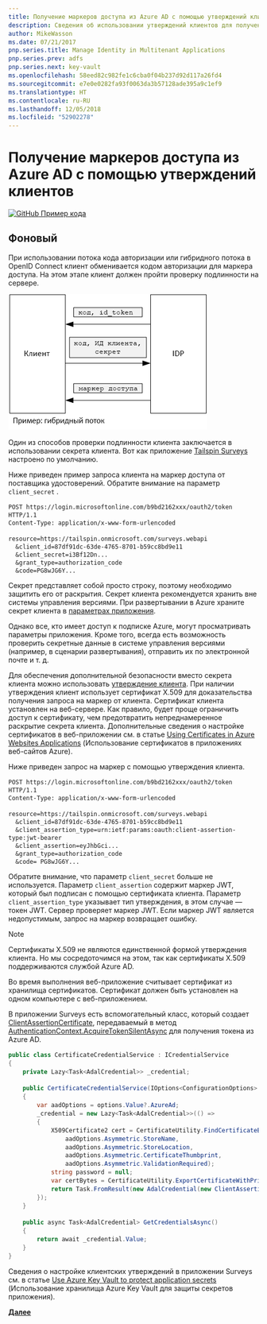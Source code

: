 ```yaml
---
title: Получение маркеров доступа из Azure AD с помощью утверждений клиентов
description: Сведения об использовании утверждений клиентов для получения маркеров доступа из Azure AD.
author: MikeWasson
ms.date: 07/21/2017
pnp.series.title: Manage Identity in Multitenant Applications
pnp.series.prev: adfs
pnp.series.next: key-vault
ms.openlocfilehash: 58eed82c982fe1c6cba0f04b237d92d117a26fd4
ms.sourcegitcommit: e7e0e0282fa93f0063da3b57128ade395a9c1ef9
ms.translationtype: HT
ms.contentlocale: ru-RU
ms.lasthandoff: 12/05/2018
ms.locfileid: "52902278"
---
```

# <a name="use-client-assertion-to-get-access-tokens-from-azure-ad"></a>Получение маркеров доступа из Azure AD с помощью утверждений клиентов

[![GitHub](../_images/github.png) Пример кода][sample application]

## <a name="background"></a>Фоновый
При использовании потока кода авторизации или гибридного потока в OpenID Connect клиент обменивается кодом авторизации для маркера доступа. На этом этапе клиент должен пройти проверку подлинности на сервере.

![Секрет клиента](./images/client-secret.png)

Один из способов проверки подлинности клиента заключается в использовании секрета клиента. Вот как приложение [Tailspin Surveys][Surveys] настроено по умолчанию.

Ниже приведен пример запроса клиента на маркер доступа от поставщика удостоверений. Обратите внимание на параметр `client_secret` .

```
POST https://login.microsoftonline.com/b9bd2162xxx/oauth2/token HTTP/1.1
Content-Type: application/x-www-form-urlencoded

resource=https://tailspin.onmicrosoft.com/surveys.webapi
  &client_id=87df91dc-63de-4765-8701-b59cc8bd9e11
  &client_secret=i3Bf12Dn...
  &grant_type=authorization_code
  &code=PG8wJG6Y...
```

Секрет представляет собой просто строку, поэтому необходимо защитить его от раскрытия. Секрет клиента рекомендуется хранить вне системы управления версиями. При развертывании в Azure храните секрет клиента в [параметрах приложения][configure-web-app].

Однако все, кто имеет доступ к подписке Azure, могут просматривать параметры приложения. Кроме того, всегда есть возможность проверить секретные данные в системе управления версиями (например, в сценарии развертывания), отправить их по электронной почте и т. д.

Для обеспечения дополнительной безопасности вместо секрета клиента можно использовать [утверждение клиента]. При наличии утверждения клиент использует сертификат X.509 для доказательства получения запроса на маркер от клиента. Сертификат клиента установлен на веб-сервере. Как правило, будет проще ограничить доступ к сертификату, чем предотвратить непреднамеренное раскрытие секрета клиента. Дополнительные сведения о настройке сертификатов в веб-приложении см. в статье [Using Certificates in Azure Websites Applications][using-certs-in-websites] (Использование сертификатов в приложениях веб-сайтов Azure).

Ниже приведен запрос на маркер с помощью утверждения клиента.

```
POST https://login.microsoftonline.com/b9bd2162xxx/oauth2/token HTTP/1.1
Content-Type: application/x-www-form-urlencoded

resource=https://tailspin.onmicrosoft.com/surveys.webapi
  &client_id=87df91dc-63de-4765-8701-b59cc8bd9e11
  &client_assertion_type=urn:ietf:params:oauth:client-assertion-type:jwt-bearer
  &client_assertion=eyJhbGci...
  &grant_type=authorization_code
  &code= PG8wJG6Y...
```

Обратите внимание, что параметр `client_secret` больше не используется. Параметр `client_assertion` содержит маркер JWT, который был подписан с помощью сертификата клиента. Параметр `client_assertion_type` указывает тип утверждения, в этом случае &mdash; токен JWT. Сервер проверяет маркер JWT. Если маркер JWT является недопустимым, запрос на маркер возвращает ошибку.

> [!NOTE]
> Сертификаты X.509 не являются единственной формой утверждения клиента. Но мы сосредоточимся на этом, так как сертификаты X.509 поддерживаются службой Azure AD.
> 
> 

Во время выполнения веб-приложение считывает сертификат из хранилища сертификатов. Сертификат должен быть установлен на одном компьютере с веб-приложением.

В приложении Surveys есть вспомогательный класс, который создает [ClientAssertionCertificate](/dotnet/api/microsoft.identitymodel.clients.activedirectory.clientassertioncertificate), передаваемый в метод [AuthenticationContext.AcquireTokenSilentAsync](/dotnet/api/microsoft.identitymodel.clients.activedirectory.authenticationcontext.acquiretokensilentasync) для получения токена из Azure AD.

```csharp
public class CertificateCredentialService : ICredentialService
{
    private Lazy<Task<AdalCredential>> _credential;

    public CertificateCredentialService(IOptions<ConfigurationOptions> options)
    {
        var aadOptions = options.Value?.AzureAd;
        _credential = new Lazy<Task<AdalCredential>>(() =>
        {
            X509Certificate2 cert = CertificateUtility.FindCertificateByThumbprint(
                aadOptions.Asymmetric.StoreName,
                aadOptions.Asymmetric.StoreLocation,
                aadOptions.Asymmetric.CertificateThumbprint,
                aadOptions.Asymmetric.ValidationRequired);
            string password = null;
            var certBytes = CertificateUtility.ExportCertificateWithPrivateKey(cert, out password);
            return Task.FromResult(new AdalCredential(new ClientAssertionCertificate(aadOptions.ClientId, new X509Certificate2(certBytes, password))));
        });
    }

    public async Task<AdalCredential> GetCredentialsAsync()
    {
        return await _credential.Value;
    }
}
```

Сведения о настройке клиентских утверждений в приложении Surveys см. в статье [Use Azure Key Vault to protect application secrets][key vault] (Использование хранилища Azure Key Vault для защиты секретов приложения).

[**Далее**][key vault]

<!-- Links -->
[configure-web-app]: /azure/app-service-web/web-sites-configure/
[azure-management-portal]: https://portal.azure.com
[утверждение клиента]: https://tools.ietf.org/html/rfc7521
[key vault]: key-vault.md
[Setup-KeyVault]: https://github.com/mspnp/multitenant-saas-guidance/blob/master/scripts/Setup-KeyVault.ps1
[Surveys]: tailspin.md
[using-certs-in-websites]: https://azure.microsoft.com/blog/using-certificates-in-azure-websites-applications/

[sample application]: https://github.com/mspnp/multitenant-saas-guidance
